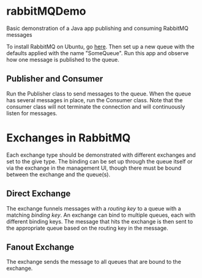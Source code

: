 # rabbitMQDemo

Basic demonstration of a Java app publishing and consuming RabbitMQ messages

To install RabbitMQ on Ubuntu, go [here](https://www.vultr.com/docs/install-rabbitmq-server-ubuntu-20-04-lts). Then set
  up a new queue with the defaults applied with the name "SomeQueue". Run this app and observe how one message is published 
to the queue.

## Publisher and Consumer

Run the Publisher class to send messages to the queue. When the queue has several messages in place, run the Consumer class.
Note that the consumer class will not terminate the connection and will continuously listen for messages.

# Exchanges in RabbitMQ

Each exchange type should be demonstrated with different exchanges and set to the give type. The binding can be set up through
the queue itself or via the exchange in the management UI, though there must be bound between the exchange and the
queue(s).

## Direct Exchange

The exchange funnels messages with a _routing key_ to a queue with a matching _binding key_. An exchange can bind to 
multiple queues, each with different binding keys. The message that hits the exchange is then 
sent to the appropriate queue based on the routing key in the message.

## Fanout Exchange

The exchange sends the message to all queues that are bound to the exchange.